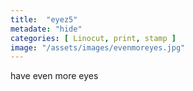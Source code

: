 ```yaml
---
title:  "eyez5"
metadate: "hide"
categories: [ Linocut, print, stamp ]
image: "/assets/images/evenmoreyes.jpg"
---
```

have even more eyes